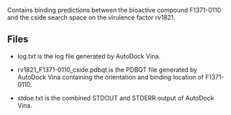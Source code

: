 Contains binding predictions between the bioactive compound F1371-0110 and the cside search space on the virulence factor rv1821.

## Files

- log.txt is the log file generated by AutoDock Vina.

- rv1821_F1371-0110_cside.pdbqt is the PDBQT file generated by AutoDock Vina containing the orientation and binding location of F1371-0110.

- stdoe.txt is the combined STDOUT and STDERR output of AutoDock Vina.

